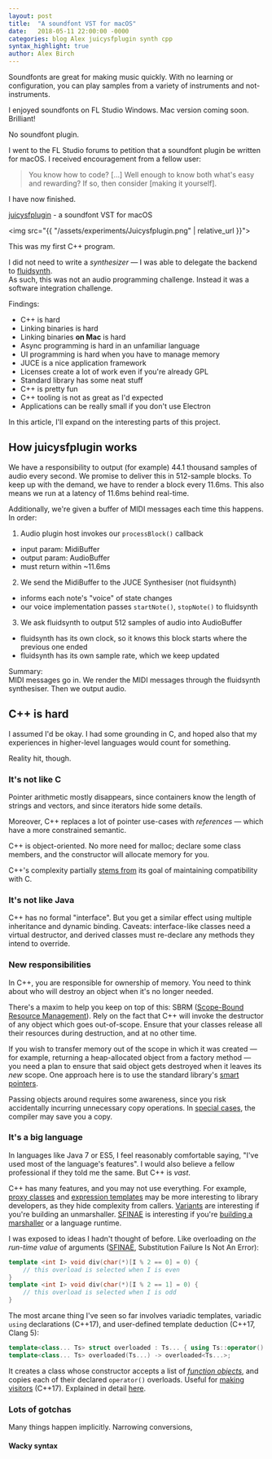 ```yaml
---
layout: post
title:  "A soundfont VST for macOS"
date:   2018-05-11 22:00:00 -0000
categories: blog Alex juicysfplugin synth cpp
syntax_highlight: true
author: Alex Birch
---
```


Soundfonts are great for making music quickly. With no learning or configuration, you can play samples from a variety of instruments and not-instruments.

I enjoyed soundfonts on FL Studio Windows. Mac version coming soon. Brilliant!

No soundfont plugin.

I went to the FL Studio forums to petition that a soundfont plugin be written for macOS. I received encouragement from a fellow user:

> You know how to code? […] Well enough to know both what's easy and rewarding? If so, then consider [making it yourself].

I have now finished.

[juicysfplugin](https://github.com/Birch-san/juicysfplugin) - a soundfont VST for macOS

<img src="{{ "/assets/experiments/Juicysfplugin.png" | relative_url }}">

This was my first C++ program.

I did not need to write a _synthesizer_ — I was able to delegate the backend to [fluidsynth](http://www.fluidsynth.org/).  
As such, this was not an audio programming challenge. Instead it was a software integration challenge.

Findings:

- C++ is hard
- Linking binaries is hard
- Linking binaries **on Mac** is hard
- Async programming is hard in an unfamiliar language
- UI programming is hard when you have to manage memory
- JUCE is a nice application framework
- Licenses create a lot of work even if you're already GPL
- Standard library has some neat stuff
- C++ is pretty fun
- C++ tooling is not as great as I'd expected
- Applications can be really small if you don't use Electron

In this article, I'll expand on the interesting parts of this project.

## How juicysfplugin works

We have a responsibility to output (for example) 44.1 thousand samples of audio every second.
We promise to deliver this in 512-sample blocks. To keep up with the demand, we have to render a block every 11.6ms. This also means we run at a latency of 11.6ms behind real-time.

Additionally, we're given a buffer of MIDI messages each time this happens. In order:

1. Audio plugin host invokes our `processBlock()` callback
  - input param: MidiBuffer
  - output param: AudioBuffer
  - must return within ~11.6ms
2. We send the MidiBuffer to the JUCE Synthesiser (not fluidsynth)
  - informs each note's "voice" of state changes
  - our voice implementation passes `startNote()`, `stopNote()` to fluidsynth
3. We ask fluidsynth to output 512 samples of audio into AudioBuffer
  - fluidsynth has its own clock, so it knows this block starts where the previous one ended
  - fluidsynth has its own sample rate, which we keep updated

Summary:  
MIDI messages go in. We render the MIDI messages through the fluidsynth synthesiser. Then we output audio.

## C++ is hard

I assumed I'd be okay. I had some grounding in C, and hoped also that my experiences in higher-level languages would count for something.

Reality hit, though.

### It's not like C

Pointer arithmetic mostly disappears, since containers know the length of strings and vectors, and since iterators hide some details.

Moreover, C++ replaces a lot of pointer use-cases with _references_ — which have a more constrained semantic.

C++ is object-oriented. No more need for malloc; declare some class members, and the constructor will allocate memory for you.

C++'s complexity partially [stems from](https://youtu.be/RT46MpK39rQ?t=29m51s) its goal of maintaining compatibility with C.

### It's not like Java

C++ has no formal "interface". But you get a similar effect using multiple inheritance and dynamic binding. Caveats: interface-like classes need a virtual destructor, and derived classes must re-declare any methods they intend to override.

### New responsibilities

In C++, you are responsible for ownership of memory. You need to think about who will destroy an object when it's no longer needed.

There's a maxim to help you keep on top of this: SBRM ([Scope-Bound Resource Management](https://stackoverflow.com/questions/2321511/what-is-meant-by-resource-acquisition-is-initialization-raii)). Rely on the fact that C++ will invoke the destructor of any object which goes out-of-scope. Ensure that your classes release all their resources during destruction, and at no other time.

If you wish to transfer memory out of the scope in which it was created — for example, returning a heap-allocated object from a factory method — you need a plan to ensure that said object gets destroyed when it leaves its _new_ scope. One approach here is to use the standard library's [smart pointers](https://stackoverflow.com/questions/395123/raii-and-smart-pointers-in-c).

Passing objects around requires some awareness, since you risk accidentally incurring unnecessary copy operations. In [special cases](https://en.wikipedia.org/wiki/Copy_elision#Return_value_optimization), the compiler may save you a copy.

### It's a big language

In languages like Java 7 or ES5, I feel reasonably comfortable saying, "I've used most of the language's features". I would also believe a fellow professional if they told me the same. But C++ is _vast_.

C++ has many features, and you may not use everything. For example, [proxy classes](https://stackoverflow.com/questions/994488/what-is-proxy-class-in-c#994925) and [expression templates](https://en.wikipedia.org/wiki/Expression_templates) may be more interesting to library developers, as they hide complexity from callers. [Variants](https://bitbashing.io/std-visit.html) are interesting if you're building an unmarshaller. [SFINAE](http://en.cppreference.com/w/cpp/language/sfinae) is interesting if you're [building a marshaller](https://jguegant.github.io/blogs/tech/sfinae-introduction.html) or a language runtime.

I was exposed to ideas I hadn't thought of before. Like overloading on _the run-time value_ of arguments ([SFINAE](http://en.cppreference.com/w/cpp/language/sfinae), Substitution Failure Is Not An Error):

```cpp
template <int I> void div(char(*)[I % 2 == 0] = 0) {
    // this overload is selected when I is even
}
template <int I> void div(char(*)[I % 2 == 1] = 0) {
    // this overload is selected when I is odd
}
```

The most arcane thing I've seen so far involves variadic templates, variadic `using` declarations (C++17), and user-defined template deduction (C++17, Clang 5):

```cpp
template<class... Ts> struct overloaded : Ts... { using Ts::operator()...; };
template<class... Ts> overloaded(Ts...) -> overloaded<Ts...>;
```

It creates a class whose constructor accepts a list of [_function objects_](https://stackoverflow.com/questions/356950/c-functors-and-their-uses), and copies each of their declared `operator()` overloads. Useful for [making visitors](https://bitbashing.io/std-visit.html) (C++17). Explained in detail [here](https://stackoverflow.com/questions/46604950/what-does-operator-mean-in-code-of-c).

### Lots of gotchas

Many things happen implicitly. Narrowing conversions, 

#### Wacky syntax



###